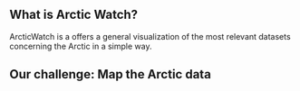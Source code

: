 ## What is Arctic Watch?
ArcticWatch is a offers a general visualization of
the most relevant datasets concerning the Arctic in a simple way. 

## Our challenge: Map the Arctic data
